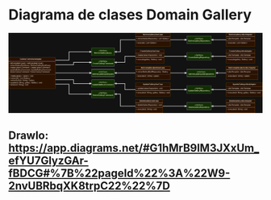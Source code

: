 #  Diagrama de clases Domain Gallery

![](https://github.com/iancinti/hotel-g3-back/blob/develop/diagrams/Dominio%20Gallery.drawio.png)

## DrawIo: https://app.diagrams.net/#G1hMrB9lM3JXxUm_efYU7GlyzGAr-fBDCG#%7B%22pageId%22%3A%22W9-2nvUBRbqXK8trpC22%22%7D

